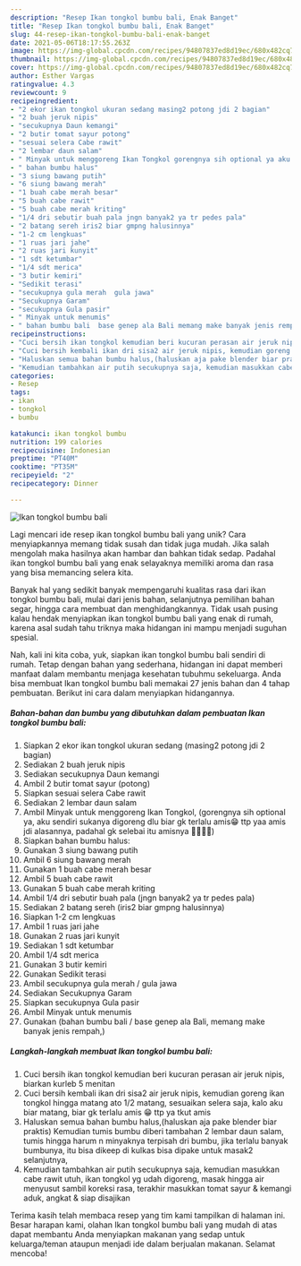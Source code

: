 ```yaml
---
description: "Resep Ikan tongkol bumbu bali, Enak Banget"
title: "Resep Ikan tongkol bumbu bali, Enak Banget"
slug: 44-resep-ikan-tongkol-bumbu-bali-enak-banget
date: 2021-05-06T18:17:55.263Z
image: https://img-global.cpcdn.com/recipes/94807837ed8d19ec/680x482cq70/ikan-tongkol-bumbu-bali-foto-resep-utama.jpg
thumbnail: https://img-global.cpcdn.com/recipes/94807837ed8d19ec/680x482cq70/ikan-tongkol-bumbu-bali-foto-resep-utama.jpg
cover: https://img-global.cpcdn.com/recipes/94807837ed8d19ec/680x482cq70/ikan-tongkol-bumbu-bali-foto-resep-utama.jpg
author: Esther Vargas
ratingvalue: 4.3
reviewcount: 9
recipeingredient:
- "2 ekor ikan tongkol ukuran sedang masing2 potong jdi 2 bagian"
- "2 buah jeruk nipis"
- "secukupnya Daun kemangi"
- "2 butir tomat sayur potong"
- "sesuai selera Cabe rawit"
- "2 lembar daun salam"
- " Minyak untuk menggoreng Ikan Tongkol gorengnya sih optional ya aku sendiri sukanya digoreng dlu biar gk terlalu amis ttp yaa amis jdi alasannya padahal gk selebai itu amisnya "
- " bahan bumbu halus"
- "3 siung bawang putih"
- "6 siung bawang merah"
- "1 buah cabe merah besar"
- "5 buah cabe rawit"
- "5 buah cabe merah kriting"
- "1/4 dri sebutir buah pala jngn banyak2 ya tr pedes pala"
- "2 batang sereh iris2 biar gmpng halusinnya"
- "1-2 cm lengkuas"
- "1 ruas jari jahe"
- "2 ruas jari kunyit"
- "1 sdt ketumbar"
- "1/4 sdt merica"
- "3 butir kemiri"
- "Sedikit terasi"
- "secukupnya gula merah  gula jawa"
- "Secukupnya Garam"
- "secukupnya Gula pasir"
- " Minyak untuk menumis"
- " bahan bumbu bali  base genep ala Bali memang make banyak jenis rempah"
recipeinstructions:
- "Cuci bersih ikan tongkol kemudian beri kucuran perasan air jeruk nipis, biarkan kurleb 5 menitan"
- "Cuci bersih kembali ikan dri sisa2 air jeruk nipis, kemudian goreng ikan tongkol hingga matang ato 1/2 matang, sesuaikan selera saja, kalo aku biar matang, biar gk terlalu amis 😁 ttp ya tkut amis"
- "Haluskan semua bahan bumbu halus,(haluskan aja pake blender biar praktis) Kemudian tumis bumbu diberi tambahan 2 lembar daun salam, tumis hingga harum n minyaknya terpisah dri bumbu, jika terlalu banyak bumbunya, itu bisa dikeep di kulkas bisa dipake untuk masak2 selanjutnya,"
- "Kemudian tambahkan air putih secukupnya saja, kemudian masukkan cabe rawit utuh, ikan tongkol yg udah digoreng, masak hingga air menyusut sambil koreksi rasa, terakhir masukkan tomat sayur &amp; kemangi aduk, angkat &amp; siap disajikan"
categories:
- Resep
tags:
- ikan
- tongkol
- bumbu

katakunci: ikan tongkol bumbu 
nutrition: 199 calories
recipecuisine: Indonesian
preptime: "PT40M"
cooktime: "PT35M"
recipeyield: "2"
recipecategory: Dinner

---
```



![Ikan tongkol bumbu bali](https://img-global.cpcdn.com/recipes/94807837ed8d19ec/680x482cq70/ikan-tongkol-bumbu-bali-foto-resep-utama.jpg)

Lagi mencari ide resep ikan tongkol bumbu bali yang unik? Cara menyiapkannya memang tidak susah dan tidak juga mudah. Jika salah mengolah maka hasilnya akan hambar dan bahkan tidak sedap. Padahal ikan tongkol bumbu bali yang enak selayaknya memiliki aroma dan rasa yang bisa memancing selera kita.

Banyak hal yang sedikit banyak mempengaruhi kualitas rasa dari ikan tongkol bumbu bali, mulai dari jenis bahan, selanjutnya pemilihan bahan segar, hingga cara membuat dan menghidangkannya. Tidak usah pusing kalau hendak menyiapkan ikan tongkol bumbu bali yang enak di rumah, karena asal sudah tahu triknya maka hidangan ini mampu menjadi suguhan spesial.




Nah, kali ini kita coba, yuk, siapkan ikan tongkol bumbu bali sendiri di rumah. Tetap dengan bahan yang sederhana, hidangan ini dapat memberi manfaat dalam membantu menjaga kesehatan tubuhmu sekeluarga. Anda bisa membuat Ikan tongkol bumbu bali memakai 27 jenis bahan dan 4 tahap pembuatan. Berikut ini cara dalam menyiapkan hidangannya.

<!--inarticleads1-->

##### Bahan-bahan dan bumbu yang dibutuhkan dalam pembuatan Ikan tongkol bumbu bali:

1. Siapkan 2 ekor ikan tongkol ukuran sedang (masing2 potong jdi 2 bagian)
1. Sediakan 2 buah jeruk nipis
1. Sediakan secukupnya Daun kemangi
1. Ambil 2 butir tomat sayur (potong)
1. Siapkan sesuai selera Cabe rawit
1. Sediakan 2 lembar daun salam
1. Ambil  Minyak untuk menggoreng Ikan Tongkol, (gorengnya sih optional ya, aku sendiri sukanya digoreng dlu biar gk terlalu amis😁 ttp yaa amis jdi alasannya, padahal gk selebai itu amisnya ✌🏻✌🏻)
1. Siapkan  bahan bumbu halus:
1. Gunakan 3 siung bawang putih
1. Ambil 6 siung bawang merah
1. Gunakan 1 buah cabe merah besar
1. Ambil 5 buah cabe rawit
1. Gunakan 5 buah cabe merah kriting
1. Ambil 1/4 dri sebutir buah pala (jngn banyak2 ya tr pedes pala)
1. Sediakan 2 batang sereh (iris2 biar gmpng halusinnya)
1. Siapkan 1-2 cm lengkuas
1. Ambil 1 ruas jari jahe
1. Gunakan 2 ruas jari kunyit
1. Sediakan 1 sdt ketumbar
1. Ambil 1/4 sdt merica
1. Gunakan 3 butir kemiri
1. Gunakan Sedikit terasi
1. Ambil secukupnya gula merah / gula jawa
1. Sediakan Secukupnya Garam
1. Siapkan secukupnya Gula pasir
1. Ambil  Minyak untuk menumis
1. Gunakan  (bahan bumbu bali / base genep ala Bali, memang make banyak jenis rempah,)




<!--inarticleads2-->

##### Langkah-langkah membuat Ikan tongkol bumbu bali:

1. Cuci bersih ikan tongkol kemudian beri kucuran perasan air jeruk nipis, biarkan kurleb 5 menitan
1. Cuci bersih kembali ikan dri sisa2 air jeruk nipis, kemudian goreng ikan tongkol hingga matang ato 1/2 matang, sesuaikan selera saja, kalo aku biar matang, biar gk terlalu amis 😁 ttp ya tkut amis
1. Haluskan semua bahan bumbu halus,(haluskan aja pake blender biar praktis) Kemudian tumis bumbu diberi tambahan 2 lembar daun salam, tumis hingga harum n minyaknya terpisah dri bumbu, jika terlalu banyak bumbunya, itu bisa dikeep di kulkas bisa dipake untuk masak2 selanjutnya,
1. Kemudian tambahkan air putih secukupnya saja, kemudian masukkan cabe rawit utuh, ikan tongkol yg udah digoreng, masak hingga air menyusut sambil koreksi rasa, terakhir masukkan tomat sayur &amp; kemangi aduk, angkat &amp; siap disajikan




Terima kasih telah membaca resep yang tim kami tampilkan di halaman ini. Besar harapan kami, olahan Ikan tongkol bumbu bali yang mudah di atas dapat membantu Anda menyiapkan makanan yang sedap untuk keluarga/teman ataupun menjadi ide dalam berjualan makanan. Selamat mencoba!
